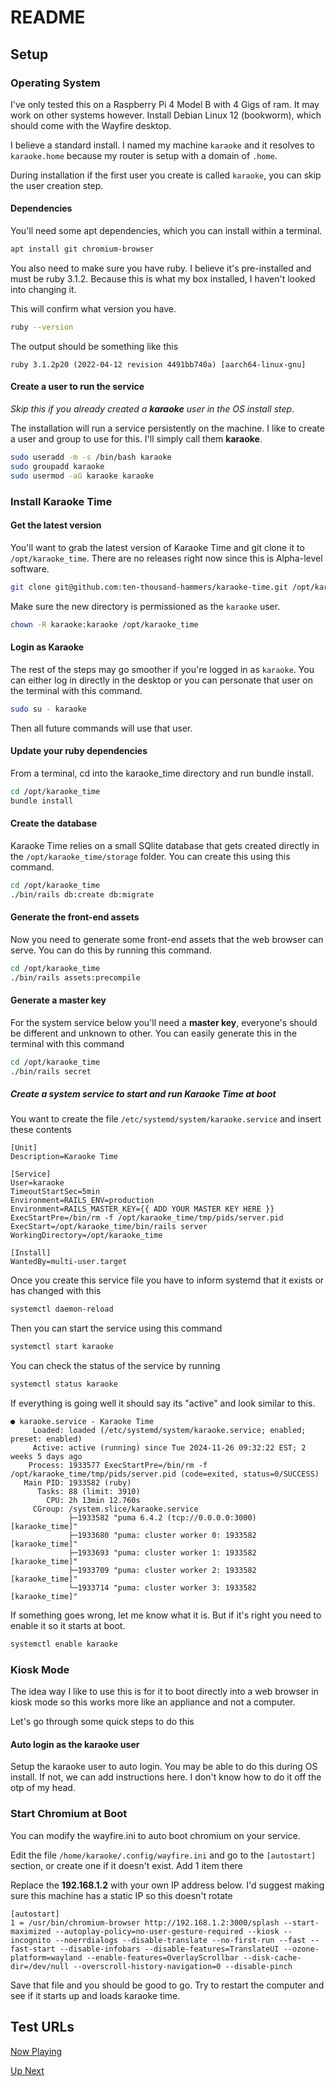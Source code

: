 # README

## Setup

### Operating System

I've only tested this on a Raspberry Pi 4 Model B with 4 Gigs of ram. It may work on other systems however. Install Debian Linux 12 (bookworm), which should come with the Wayfire desktop.

I believe a standard install. I named my machine `karaoke` and it resolves to `karaoke.home` because my router is setup with a domain of `.home`.

During installation if the first user you create is called `karaoke`, you can skip the user creation step.

#### Dependencies

You'll need some apt dependencies, which you can install within a terminal.

```bash
apt install git chromium-browser
```

You also need to make sure you have ruby. I believe it's pre-installed and must be ruby 3.1.2. Because this is what my box installed, I haven't looked into changing it.

This will confirm what version you have.

```bash
ruby --version
```

The output should be something like this

```
ruby 3.1.2p20 (2022-04-12 revision 4491bb740a) [aarch64-linux-gnu]
```

#### Create a user to run the service

_Skip this if you already created a **karaoke** user in the OS install step_.

The installation will run a service persistently on the machine. I like to create a user and group to use for this. I'll simply call them **karaoke**.

```bash
sudo useradd -m -s /bin/bash karaoke
sudo groupadd karaoke
sudo usermod -aG karaoke karaoke
```

### Install Karaoke Time

#### Get the latest version

You'll want to grab the latest version of Karaoke Time and git clone it to `/opt/karaoke_time`. There are no releases right now since this is Alpha-level software.

```bash
git clone git@github.com:ten-thousand-hammers/karaoke-time.git /opt/karaoke_time
```

Make sure the new directory is permissioned as the `karaoke` user.

```bash
chown -R karaoke:karaoke /opt/karaoke_time
```

#### Login as Karaoke

The rest of the steps may go smoother if you're logged in as `karaoke`. You can either log in directly in the desktop or you can personate that user on the terminal with this command.

```bash
sudo su - karaoke
```

Then all future commands will use that user.

#### Update your ruby dependencies

From a terminal, cd into the karaoke_time directory and run bundle install.

```bash
cd /opt/karaoke_time
bundle install
```

#### Create the database

Karaoke Time relies on a small SQlite database that gets created directly in the `/opt/karaoke_time/storage` folder. You can create this using this command.

```bash
cd /opt/karaoke_time
./bin/rails db:create db:migrate
```

#### Generate the front-end assets

Now you need to generate some front-end assets that the web browser can serve. You can do this by running this command.

```bash
cd /opt/karaoke_time
./bin/rails assets:precompile
```

#### Generate a master key

For the system service below you'll need a **master key**, everyone's should be different and unknown to other. You can easily generate this in the terminal with this command

```bash
cd /opt/karaoke_time
./bin/rails secret
```

##### Create a system service to start and run Karaoke Time at boot

You want to create the file `/etc/systemd/system/karaoke.service` and insert these contents

```
[Unit]
Description=Karaoke Time

[Service]
User=karaoke
TimeoutStartSec=5min
Environment=RAILS_ENV=production
Environment=RAILS_MASTER_KEY={{ ADD YOUR MASTER KEY HERE }}
ExecStartPre=/bin/rm -f /opt/karaoke_time/tmp/pids/server.pid
ExecStart=/opt/karaoke_time/bin/rails server
WorkingDirectory=/opt/karaoke_time

[Install]
WantedBy=multi-user.target
```

Once you create this service file you have to inform systemd that it exists or has changed with this

```bash
systemctl daemon-reload
```

Then you can start the service using this command

```bash
systemctl start karaoke
```

You can check the status of the service by running

```bash
systemctl status karaoke
```

If everything is going well it should say its "active" and look similar to this.

```
● karaoke.service - Karaoke Time
     Loaded: loaded (/etc/systemd/system/karaoke.service; enabled; preset: enabled)
     Active: active (running) since Tue 2024-11-26 09:32:22 EST; 2 weeks 5 days ago
    Process: 1933577 ExecStartPre=/bin/rm -f /opt/karaoke_time/tmp/pids/server.pid (code=exited, status=0/SUCCESS)
   Main PID: 1933582 (ruby)
      Tasks: 88 (limit: 3910)
        CPU: 2h 13min 12.760s
     CGroup: /system.slice/karaoke.service
             ├─1933582 "puma 6.4.2 (tcp://0.0.0.0:3000) [karaoke_time]"
             ├─1933680 "puma: cluster worker 0: 1933582 [karaoke_time]"
             ├─1933693 "puma: cluster worker 1: 1933582 [karaoke_time]"
             ├─1933709 "puma: cluster worker 2: 1933582 [karaoke_time]"
             └─1933714 "puma: cluster worker 3: 1933582 [karaoke_time]"
```

If something goes wrong, let me know what it is. But if it's right you need to enable it so it starts at boot.

```bash
systemctl enable karaoke
```

### Kiosk Mode

The idea way I like to use this is for it to boot directly into a web browser in kiosk mode so this works more like an appliance and not a computer.

Let's go through some quick steps to do this

#### Auto login as the karaoke user

Setup the karaoke user to auto login. You may be able to do this during OS install. If not, we can add instructions here. I don't know how to do it off the otp of my head.

### Start Chromium at Boot

You can modify the wayfire.ini to auto boot chromium on your service.

Edit the file `/home/karaoke/.config/wayfire.ini` and go to the `[autostart]` section, or create one if it doesn't exist. Add 1 item there

Replace the **192.168.1.2** with your own IP address below. I'd suggest making sure this machine has a static IP so this doesn't rotate

```
[autostart]
1 = /usr/bin/chromium-browser http://192.168.1.2:3000/splash --start-maximized --autoplay-policy=no-user-gesture-required --kiosk --incognito --noerrdialogs --disable-translate --no-first-run --fast --fast-start --disable-infobars --disable-features=TranslateUI --ozone-platform=wayland --enable-features=OverlayScrollbar --disk-cache-dir=/dev/null --overscroll-history-navigation=0 --disable-pinch
```

Save that file and you should be good to go. Try to restart the computer and see if it starts up and loads karaoke time.

## Test URLs

[Now Playing](http://localhost:3000/splash?now_playing_title=Jason%20Mraz%20-%20I%27m%20Yours%20(Karaoke%20Version)&now_playing_singer=Nate)

[Up Next](http://localhost:3000/splash?up_next_title=Jason%20Mraz%20-%20I%27m%20Yours%20(Karaoke%20Version)&up_next_singer=Nate)
